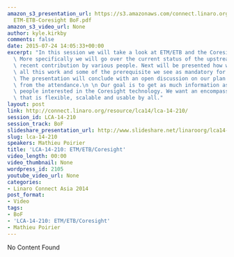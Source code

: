 ```yaml
---
amazon_s3_presentation_url: https://s3.amazonaws.com/connect.linaro.org/lca14/presentations/LCA14-210-
  ETM-ETB-Coresight BoF.pdf
amazon_s3_video_url: None
author: kyle.kirkby
comments: false
date: 2015-07-24 14:05:33+00:00
excerpt: "In this session we will take a look at ETM/ETB and the Coresight architecture.\
  \ More specifically we will go over the current status of the upstream code and\
  \ recent contribution by various people. Next will be presented how we plan on integrating\
  \ all this work and some of the prerequisite we see as mandatory for upstream acceptance.\
  \ The presentation will conclude with an open discussion on our plan and take ideas\
  \ from the attendance.\n \n Our goal is to get as much information as possible from\
  \ people interested in the Coresight technology. We want an encompassing solution\
  \ that is flexible, scalable and usable by all."
layout: post
link: http://connect.linaro.org/resource/lca14/lca-14-210/
session_id: LCA-14-210
session_track: BoF
slideshare_presentation_url: http://www.slideshare.net/linaroorg/lca14-210-etmetbcoresightbof
slug: lca-14-210
speakers: Mathieu Poirier
title: 'LCA-14-210: ETM/ETB/Coresight'
video_length: 00:00
video_thumbnail: None
wordpress_id: 2105
youtube_video_url: None
categories:
- Linaro Connect Asia 2014
post_format:
- Video
tags:
- BoF
- 'LCA-14-210: ETM/ETB/Coresight'
- Mathieu Poirier
---
```


No Content Found
